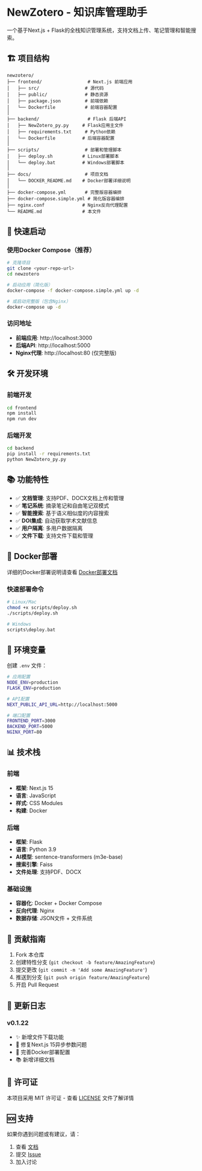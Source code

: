 # NewZotero - 知识库管理助手

一个基于Next.js + Flask的全栈知识管理系统，支持文档上传、笔记管理和智能搜索。

## 🏗️ 项目结构

```
newzotero/
├── frontend/                 # Next.js 前端应用
│   ├── src/                 # 源代码
│   ├── public/              # 静态资源
│   ├── package.json         # 前端依赖
│   └── Dockerfile           # 前端容器配置
│
├── backend/                  # Flask 后端API
│   ├── NewZotero_py.py     # Flask应用主文件
│   ├── requirements.txt     # Python依赖
│   └── Dockerfile          # 后端容器配置
│
├── scripts/                 # 部署和管理脚本
│   ├── deploy.sh           # Linux部署脚本
│   └── deploy.bat          # Windows部署脚本
│
├── docs/                    # 项目文档
│   └── DOCKER_README.md    # Docker部署详细说明
│
├── docker-compose.yml       # 完整版容器编排
├── docker-compose.simple.yml # 简化版容器编排
├── nginx.conf              # Nginx反向代理配置
└── README.md               # 本文件
```

## 🚀 快速启动

### 使用Docker Compose（推荐）

```bash
# 克隆项目
git clone <your-repo-url>
cd newzotero

# 启动应用（简化版）
docker-compose -f docker-compose.simple.yml up -d

# 或启动完整版（包含Nginx）
docker-compose up -d
```

### 访问地址
- **前端应用**: http://localhost:3000
- **后端API**: http://localhost:5000
- **Nginx代理**: http://localhost:80 (仅完整版)

## 🛠️ 开发环境

### 前端开发
```bash
cd frontend
npm install
npm run dev
```

### 后端开发
```bash
cd backend
pip install -r requirements.txt
python NewZotero_py.py
```

## 📚 功能特性

- ✅ **文档管理**: 支持PDF、DOCX文档上传和管理
- ✅ **笔记系统**: 摘录笔记和自由笔记双模式
- ✅ **智能搜索**: 基于语义相似度的内容搜索
- ✅ **DOI集成**: 自动获取学术文献信息
- ✅ **用户隔离**: 多用户数据隔离
- ✅ **文件下载**: 支持文件下载和管理

## 🐳 Docker部署

详细的Docker部署说明请查看 [Docker部署文档](docs/DOCKER_README.md)

### 快速部署命令
```bash
# Linux/Mac
chmod +x scripts/deploy.sh
./scripts/deploy.sh

# Windows
scripts\deploy.bat
```

## 🔧 环境变量

创建 `.env` 文件：
```bash
# 应用配置
NODE_ENV=production
FLASK_ENV=production

# API配置
NEXT_PUBLIC_API_URL=http://localhost:5000

# 端口配置
FRONTEND_PORT=3000
BACKEND_PORT=5000
NGINX_PORT=80
```

## 📊 技术栈

### 前端
- **框架**: Next.js 15
- **语言**: JavaScript
- **样式**: CSS Modules
- **构建**: Docker

### 后端
- **框架**: Flask
- **语言**: Python 3.9
- **AI模型**: sentence-transformers (m3e-base)
- **搜索引擎**: Faiss
- **文件处理**: 支持PDF、DOCX

### 基础设施
- **容器化**: Docker + Docker Compose
- **反向代理**: Nginx
- **数据存储**: JSON文件 + 文件系统

## 🤝 贡献指南

1. Fork 本仓库
2. 创建特性分支 (`git checkout -b feature/AmazingFeature`)
3. 提交更改 (`git commit -m 'Add some AmazingFeature'`)
4. 推送到分支 (`git push origin feature/AmazingFeature`)
5. 开启 Pull Request

## 📝 更新日志

### v0.1.22
- ✨ 新增文件下载功能
- 🐛 修复Next.js 15异步参数问题
- 🔧 完善Docker部署配置
- 📚 新增详细文档

## 📄 许可证

本项目采用 MIT 许可证 - 查看 [LICENSE](LICENSE) 文件了解详情

## 🆘 支持

如果你遇到问题或有建议，请：
1. 查看 [文档](docs/)
2. 提交 [Issue](https://github.com/HaonanZhang97/newzotero/issues)
3. 加入讨论
